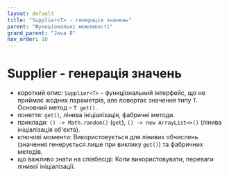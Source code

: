 ```yaml
---
layout: default
title: "Supplier<T> - генерація значень"
parent: "Функціональні можливості"
grand_parent: "Java 8"
nav_order: 10
---
```


# Supplier<T> - генерація значень

*   короткий опис: `Supplier<T>` – функціональний інтерфейс, що не приймає жодних параметрів, але повертає значення типу `T`. Основний метод – `T get()`.
*   поняття: `get()`, лінива ініціалізація, фабричні методи.
*   приклади: `() -> Math.random()` (`get`), `() -> new ArrayList<>()` (лінива ініціалізація об'єкта).
*   ключові моменти: Використовується для лінивих обчислень (значення генерується лише при виклику `get()`) та фабричних методів.
*   що важливо знати на співбесіді: Коли використовувати, переваги лінивої ініціалізації.
